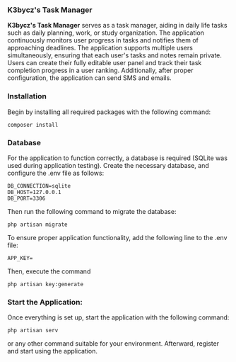 ### K3bycz's Task Manager
**K3bycz's Task Manager** serves as a task manager, aiding in daily life tasks such as daily planning, work, or study organization. The application continuously monitors user progress in tasks and notifies them of approaching deadlines. 
The application supports multiple users simultaneously, ensuring that each user's tasks and notes remain private. Users can create their fully editable user panel and track their task completion progress in a user ranking. 
Additionally, after proper configuration, the application can send SMS and emails.

### Installation
Begin by installing all required packages with the following command:
``` 
composer install
```

### Database
For the application to function correctly, a database is required (SQLite was used during application testing). 
Create the necessary database, and configure the .env file as follows:
```
DB_CONNECTION=sqlite
DB_HOST=127.0.0.1
DB_PORT=3306
```

Then run the following command to migrate the database:
```
php artisan migrate
```

To ensure proper application functionality, add the following line to the .env file:
```
APP_KEY=
```
Then, execute the command
```
php artisan key:generate
```

### Start the Application:
Once everything is set up, start the application with the following command:
```
php artisan serv
```
or any other command suitable for your environment. Afterward, register and start using the application.
